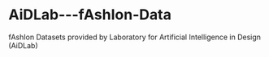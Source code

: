 # AiDLab---fAshIon-Data
fAshIon Datasets provided by Laboratory for Artificial Intelligence in Design (AiDLab)
